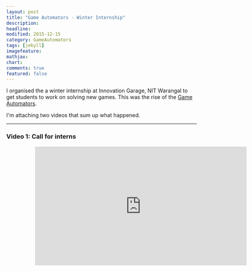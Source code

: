 ```yaml
---
layout: post
title: "Game Automators - Winter Internship"
description: 
headline: 
modified: 2015-12-15
category: GameAutomators
tags: [jekyll]
imagefeature: 
mathjax: 
chart: 
comments: true
featured: false
---
```


I organised the a winter internship at Innovation Garage, NIT Warangal to get students to work on solving new games. This was the rise of the [Game Automators](http://gameautomators.com).

I'm attaching two videos that sum up what happened.

------

### Video 1: Call for interns

<div style="height:100%;width:100%;text-align:center;padding: 0% 15% 2% 15%;">
  <iframe width="560" height="315" src="https://www.youtube.com/embed/A5aaxIDkMjY" frameborder="0" allowfullscreen></iframe>
</div>

Watch on YouTube: [https://www.youtube.com/watch?v=iDJW98c7uhg](https://www.youtube.com/watch?v=A5aaxIDkMjY)

------

### Video 2: End of Internship

<div style="height:100%;width:100%;text-align:center;padding: 0% 15% 2% 15%;">
  <iframe width="560" height="315" src="https://www.youtube.com/embed/iDJW98c7uhg" frameborder="0" allowfullscreen></iframe>
</div>

Watch on YouTube: [https://www.youtube.com/watch?v=iDJW98c7uhg](https://www.youtube.com/watch?v=iDJW98c7uhg)
